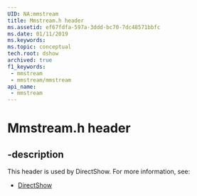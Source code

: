 ```yaml
---
UID: NA:mmstream
title: Mmstream.h header
ms.assetid: ef67fdfa-597a-3ddd-bc70-7dc48571bbfc
ms.date: 01/11/2019
ms.keywords: 
ms.topic: conceptual
tech.root: dshow
archived: true
f1_keywords:
 - mmstream
 - mmstream/mmstream
api_name:
 - mmstream
---
```


# Mmstream.h header


## -description

This header is used by DirectShow. For more information, see:

- [DirectShow](../_dshow/index.md)

